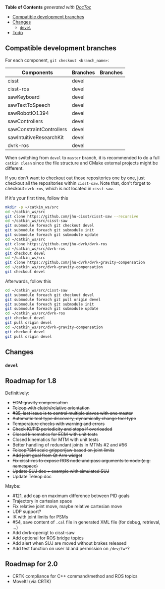 <!-- START doctoc generated TOC please keep comment here to allow auto update -->
<!-- DON'T EDIT THIS SECTION, INSTEAD RE-RUN doctoc TO UPDATE -->
**Table of Contents**  *generated with [DocToc](https://github.com/thlorenz/doctoc)*

- [Compatible development branches](#compatible-development-branches)
- [Changes](#changes)
  - [`devel`](#devel)
- [Todo](#todo)

<!-- END doctoc generated TOC please keep comment here to allow auto update -->

## Compatible development branches

For each component, `git checkout <branch_name>`:

| Components               | Branches      | Branches     |
| ------------------------ | ------------- |------------- |
| cisst                    | devel         |         |
| cisst-ros                | devel         |         |
| sawKeyboard              | devel         |         |
| sawTextToSpeech          | devel         |         |
| sawRobotIO1394           | devel         |         |
| sawControllers           | devel         |         |
| sawConstraintControllers | devel         |         |
| sawIntuitiveResearchKit  | devel         |         |
| dvrk-ros                 | devel         |         |

When switching from `devel` to `master` branch, it is recommended to do a full `catkin clean` since the file structure and CMake external projects might be different.

If you don't want to checkout out those repositories one by one, just checkout all the repositories within `cisst-saw`. Note that, don't forget to checkout `dvrk-ros`, which is not located in `cisst-saw`.

If it's your first time, follow this

```bash
mkdir -p ~/catkin_ws/src
cd ~/catkin_ws/src
git clone https://github.com/jhu-cisst/cisst-saw --recursive
cd ~/catkin_ws/src/cisst-saw
git submodule foreach git checkout devel
git submodule foreach git submodule init
git submodule foreach git submodule update
cd ~/catkin_ws/src
git clone https://github.com/jhu-dvrk/dvrk-ros
cd ~/catkin_ws/src/dvrk-ros
git checkout devel
cd ~/catkin_ws/src
git clone https://github.com/jhu-dvrk/dvrk-gravity-compensation
cd ~/catkin_ws/src/dvrk-gravity-compensation
git checkout devel
```

Afterwards, follow this

```bash
cd ~/catkin_ws/src/cisst-saw
git submodule foreach git checkout devel
git submodule foreach git pull origin devel
git submodule foreach git submodule init
git submodule foreach git submodule update
cd ~/catkin_ws/src/dvrk-ros
git checkout devel
git pull origin devel
cd ~/catkin_ws/src/dvrk-gravity-compensation
git checkout devel
git pull origin devel
```

## Changes

### `devel`

## Roadmap for 1.8

Definitively:
* ~~ECM gravity compensation~~
* ~~Teleop with clutch/relative orientation~~
* ~~#35, last issue is to control multiple slaves with one master~~
* ~~Automatic tool type discovery, dynamically change tool type~~
* ~~Temperature checks with warning and errors~~
* ~~Check IO/PID periodicity and stops if overloaded~~
* ~~Closed kinematics for ECM with unit tests~~
* Closed kinematics for MTM with unit tests
* Better handling of redundant joints in MTMs #2 and #56
* ~~TeleopPSM scale gripper/jaw based on joint limits~~
* ~~Add joint goal from Qt Arm widget~~
* ~~Fix cisst-ros to expose ROS node and pass arguments to node (e.g. namespace)~~
* ~~Update SUJ doc + example with simulated SUJ~~
* Update Teleop doc

Maybe:
* #121, add cap on maximum difference between PID goals
* Trajectory in cartesian space
* Fix relative joint move, maybe relative cartesian move
* UDP support?
* IK with joint limits for PSMs
* #54, save content of `.cal` file in generated XML file (for debug, retrieval, ...)
* Add dvrk-openigt to cisst-saw
* Add optional for ROS bridge topics
* Add alert when SUJ are moved without brakes released
* Add test function on user Id and permission on `/dev/fw*`?

## Roadmap for 2.0

* CRTK compliance for C++ command/method and ROS topics
* MoveIt! (via CRTK)
